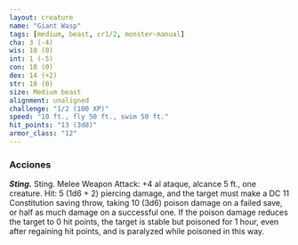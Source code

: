 ```yaml
---
layout: creature
name: "Giant Wasp"
tags: [medium, beast, cr1/2, monster-manual]
cha: 3 (-4)
wis: 10 (0)
int: 1 (-5)
con: 10 (0)
dex: 14 (+2)
str: 10 (0)
size: Medium beast
alignment: unaligned
challenge: "1/2 (100 XP)"
speed: "10 ft., fly 50 ft., swim 50 ft."
hit_points: "13 (3d8)"
armor_class: "12"
---
```


### Acciones

***Sting.*** Sting. Melee Weapon Attack: +4 al ataque, alcance 5 ft., one creature. Hit: 5 (1d6 + 2) piercing damage, and the target must make a DC 11 Constitution saving throw, taking 10 (3d6) poison damage on a failed save, or half as much damage on a successful one. If the poison damage reduces the target to 0 hit points, the target is stable but poisoned for 1 hour, even after regaining hit points, and is paralyzed while poisoned in this way.